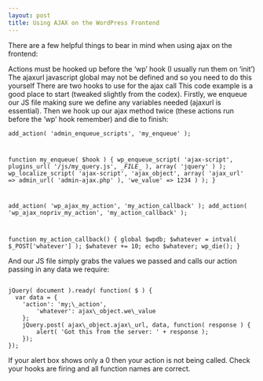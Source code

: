 ```yaml
---
layout: post
title: Using AJAX on the WordPress Frontend
---
```


There are a few helpful things to bear in mind when using ajax on the frontend:

Actions must be hooked up before the ‘wp’ hook (I usually run them on ‘init’)
The ajaxurl javascript global may not be defined and so you need to do this yourself
There are two hooks to use for the ajax call
This code example is a good place to start (tweaked slightly from the codex). Firstly, we enqueue our JS file making sure we define any variables needed (ajaxurl is essential). Then we hook up our ajax method twice (these actions run before the ‘wp’ hook remember) and die to finish:

<code>add_action( 'admin_enqueue_scripts', 'my_enqueue' );

function my_enqueue( $hook ) {
  wp_enqueue_script( 'ajax-script', plugins_url( '/js/my_query.js', \__FILE\__ ), array( 'jquery' ) );
  wp_localize_script( 'ajax-script', 'ajax_object',
    array( 'ajax_url' => admin_url( 'admin-ajax.php' ), 'we_value' => 1234 )
  );
}

add_action( 'wp_ajax_my_action', 'my_action_callback' );
add_action( 'wp_ajax_nopriv_my_action', 'my_action_callback' );

function my_action_callback() {
  global $wpdb;
  $whatever = intval( $_POST['whatever'] );
  $whatever += 10;
  echo $whatever;
  wp_die();
}
</code>

And our JS file simply grabs the values we passed and calls our action passing in any data we require:

<code>
jQuery( document ).ready( function( $ ) {
  var data = {
    'action': 'my;\_action',
		'whatever': ajax\_object.we\_value
	};
	jQuery.post( ajax\_object.ajax\_url, data, function( response ) {
		alert( 'Got this from the server: ' + response );
	});
});
</code>

If your alert box shows only a 0 then your action is not being called. Check your hooks are firing and all function names are correct.

